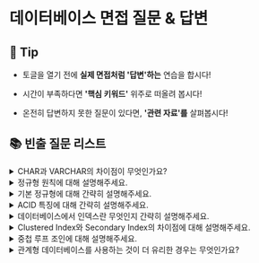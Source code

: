 # 데이터베이스 면접 질문 & 답변

## 🎁 Tip

- 토글을 열기 전에 **실제 면접처럼 '답변'하는** 연습을 합시다!

- 시간이 부족하다면 **'핵심 키워드'** 위주로 떠올려 봅시다!

- 온전히 답변하지 못한 질문이 있다면, **'관련 자료'를** 살펴봅시다!

## 📚 빈출 질문 리스트

<details>
<summary> CHAR과 VARCHAR의 차이점이 무엇인가요? </summary>

### 👨🏻‍💻 **답변**

```
CHAR과 VARCHAR 모두 수를 입력받아 몇 자까지 입력받을지를 정할 수 있습니다.
하지만 CHAR의 경우 테이블을 생성할 때 선언된 길이로 고정되며 레코드를 저장할 때 무조건 선언한 길이 값으로 고정해서 저장됩니다.
반명 VARCHAR의 경우 가변 길이 문자열로 입력된 데이터에 따라 용량을 가변시켜 저장합니다.
따라서 CHAR은 유동적이지 않은 길이를 가진 데이터의 경우 효율적이고 VARCHAR의 경우 유동적인 길이를 가진 데이터를 저장할 때 효율적입니다.
```

### 🎯 **핵심 키워드**

```
가변 길이 문자열, 고정 길이 문자열
```

### 📔 **관련 자료**

- 1. [데이터베이스의 기본](1.%20데이터베이스의%20기본.md)

</details>

<details>
<summary> 정규형 원칙에 대해 설명해주세요. </summary>

### 👨🏻‍💻 **답변**

```
정규형 원칙은 다음과 같이 설명할 수 있습니다.
첫번째로 분해로 인한 정보 손실이 발생하지 않아야 하며 분해된 테이블을 조인하면 복원이 가능해야 합니다.
두번째는 분해하면 분해할수록 데이터의 중복성을 감소시켜야 합니다.
마지막으로 독립적인 관계는 별개의 테이블로 표현해야 합니다.
앞서 말씀드린 정규형 원칙을 기반으로 정규형을 만들어 가게 됩니다.
```

### 🎯 **핵심 키워드**

```
분해, 데이터 중복성 감소, 독립적인 관계
```

### 📔 **관련 자료**

- [ERD와 정규화 과정](2.%20ERD와%20정규화%20과정.md)

</details>

<details>
<summary> 기본 정규형에 대해 간략히 설명해주세요. </summary>

### 👨🏻‍💻 **답변**

```
기본 정규형은 제1정규형, 제2정규형, 제3정규형, 보이스코드 정규형으로 나누어져 있습니다.
제1정규형은 모든 도메인이 원자값만으로 구성되어있는 것을 뜻합니다.
제2정규형은 제1정규형이며 부분 함수의 종속성을 제거한 형태를 말합니다.
제3정규형은 제2정규형이며 기본키가 아닌 모든 속성이 이행적 함수 종속을 만족하지 않는 형태를 말합니다.
보이스코드 정규형은 제3정규형이고, 모든 결정자가 후보키인 상태를 말합니다.
정규형을 높인다고 무조건적으로 좋은 것은 아니며 오히려 성능이 나빠질 수도 있으므로 상황에 따라 알맞은 테이블 정규형 수준을 정해야 합니다.
```

### 🎯 **핵심 키워드**

```
제1정규형, 제2정규형, 제3정규형, 보이스코드 정규형, 원자값, 부분 함수 종속성, 이행적 함수 종속, 결정자
```

### 📔 **관련 자료**

- [ERD와 정규화 과정](2.%20ERD와%20정규화%20과정.md)

</details>

<details>
<summary> ACID 특징에 대해 간략히 설명해주세요. </summary>

### 👨🏻‍💻 **답변**

```
ACID 특징은 트랜잭션이 갖는 특징을 말합니다.
ACID 특징에 해당하는 특징은 원자성, 일관성, 독립성, 지속성이 있습니다.
원자성은 트랜잭션과 관련된 일이 모두 수행되었거나 되지 않았거나를 보장하는 특징입니다.
일관성은 작업처리 결과는 항상 일관성이 있어야 한다는 특징입니다.
격리성은 트랜잭션 수행 시 다른 트랜잭션의 작업이 끼어들지 못하도록 보장한다는 특징입니다.
마지막으로 지속성은 성공적으로 수행된 트랜잭션은 영원히 반영되어야 한다는 특징입니다.
```

### 🎯 **핵심 키워드**

```
원자성, 일관성, 격리성, 지속성, 트랜잭션
```

### 📔 **관련 자료**

- [트랜잭션과 무결성](3.%20트랜잭션과%20무결성.md)

</details>

<details>
<summary> 데이터베이스에서 인덱스란 무엇인지 간략히 설명해주세요. </summary>

### 👨🏻‍💻 **답변**

```
추가적인 쓰기 작업과 저장 공간을 활용하여 데이터베이스 테이블의 검색 속도를 향상시키기 위한 자료구조입니다.
책으로 비유하자면 목차로 비유할 수 있습니다.
인덱스를 사용하면 테이블을 조회하는 속도를 높이고 또 그에 따른 성능을 향상시킬 수 있습니다. 
하지만 인덱스를 사용하기 위해 DB의 약 10%에 해당하는 저장공간이 추가로 필요하며 잘못 사용할 경우 성능이 오히려 저하될 수 있다는 단점을 가지고 있습니다.
인덱스를 구현할 때 사용되는 대표적인 자료구조로는 해시 테이블과 B-tree가 있습니다.
```

### 🎯 **핵심 키워드**

```
데이터베이스 테이블의 검색 속도를 향상시키기 위한 자료구조, 성능 향상, 저장공간 추가적 필요, 자료구조, 해시 테이블, B-tree
```

### 📔 **관련 자료**

- [5. 인덱스](5.%20인덱스.md)

</details>

<details>
<summary> Clustered Index와 Secondary Index의 차이점에 대해 설명해주세요. </summary>

### 👨🏻‍💻 **답변**

```
첫 번째로 클러스터드 인덱스는 테이블당 인덱스가 오직 한 개만 존재합니다. 반면 세컨더리 인덱스는 테이블 당 여러개의 인덱스를 생성할 수 있습니다.
두 번째로 클러스터드 인덱스는 테이블 자체를 정렬하므로 별도의 공간을 필요로하지 않습니다. 하지만 세컨더리 인덱스의 경우 인덱스가 저징되는 별도의 공간이 필요합니다.
마지막으로 클러스터드 인덱스는 데이터를 삽입할 때 모든 테이블에 존재하는 데이터들의 순서를 유지해야하므로 많은 비용이 발생하게 됩니다. 세컨더리 인덱스의 경우 별도의 공간에 인덱스를 생성해야하기 때문에 추가적인 작업이 필요합니다.
따라서 클러스터드 인덱스는 테이블의 데이터가 자주 업데이트되지 않는 경우나 항상 정렬된 데이터를 반환해야하는 경우에 적합하고,
세컨더리 인덱스는 데이터의 업데이트가 자주 일어나거나 특정 컬럼이 쿼리에서 자주 사용되는 경우에 적합합니다.
```

### 🎯 **핵심 키워드**

```
테이블당 인덱스 개수, 공간 필요 유무, 데이터 삽입 시 발생하는 비용
```

### 📔 **관련 자료**

- [Clustered vs NonClustered (index 개념)](https://gwang920.github.io/database/clusterednonclustered/#%EA%B2%B0%EB%A1%A0)
- [5. 인덱스](5.%20인덱스.md)

</details>

<details>
<summary> 중첩 루프 조인에 대해 설명해주세요. </summary>

### 👨🏻‍💻 **답변**

```
중첩 루프 조인은 중첩 for문과 같은 원리로 조건에 맞는 조인을 하는 방법입니다.
랜덤 접근에 대한 비용이 많이 증가하기 때문에 대용량의 테이블에서는 사용하지 않습니다.
선행테이블을 풀스캔하기 때문에 선행테이블의 크기가 작을수록 유리하고 후행테이블에는 반드시 인덱스가 존재해야합니다.
"t1, t2 테이블을 조인한다" 라고 했을 때 선행테이블인 t1에서 행을 한 번에 하나씩 읽고 조건에 맞는 경우 t2 테이블을 한 줄씩 읽으며 조인을 수행합니다.
```

### 🎯 **핵심 키워드**

```
중첩 for문, 대용량 테이블 부적합, 선행테이블 작은 크기 유리, 후행 테이블 인덱스 필수
```

### 📔 **관련 자료**

- [7. 조인의 원리](7.%20조인의%20원리.md)
- [Join 기법 정리 (Nested Loop, Sort Merge, Hash)](https://devlog.changhee.me/posts/Join%EA%B8%B0%EB%B2%95_%EC%A0%95%EB%A6%AC/)

</details>

<details>
<summary> 관계형 데이터베이스를 사용하는 것이 더 유리한 경우는 무엇인가요? </summary>

### 👨🏻‍💻 **답변**

```
NoSQL과 비교했을 때 관계형 데이터베이스가 갖는 장점은 스키마가 명확하게 정의되었다는 점, 데이터 무결성을 보장한다는 점 등이 있습니다.
따라서 관계를 맺고 있는 데이터가 자주 변경되는 애플리케이션의 경우 혹은 명확한 스키마가 사용자와 데이터에게 중요한 경우 관계형 데이터베이스를 사용하는 것이 유리합니다. 
```

### 🎯 **핵심 키워드**

```
명확한 스키마, 데이터 무결성 보장, 관계형 데이터 변경 잦음
```

### 📔 **관련 자료**

- [4. 데이터베이스의 종류](4.%20데이터베이스의%20종류.md)
- [SQL과 NOSQL의 차이](https://gyoogle.dev/blog/computer-science/data-base/SQL%20&%20NOSQL.html)


</details>